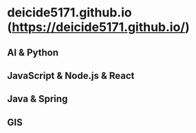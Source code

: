 # deicide5171.github.io (https://deicide5171.github.io/)

## AI & Python

## JavaScript & Node.js & React

## Java & Spring

## GIS
